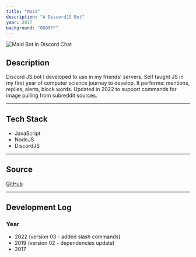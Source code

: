```yaml
---
title: "Maid"
description: "A DiscordJS Bot"
year: 2017
background: "0D99FF"
---
```


![Maid Bot in Discord Chat](/assets/projects/maid_01.png)

## Description

Discord JS bot I developed to use in my friends' servers.
Self taught JS in my first year of computer science journey to develop.
It performs: mentions, replies, alerts, block words.
Updated in 2022 to support commands for image pulling from subreddit sources.

---

## Tech Stack
- JavaScript
- NodeJS
- DiscordJS

---

## Source
[GitHub](https://github.com/somin0016/maid_v3)

---

## Development Log
### Year
- 2022 (version 03 - added slash commands)
- 2019 (version 02 - dependencies update)
- 2017

